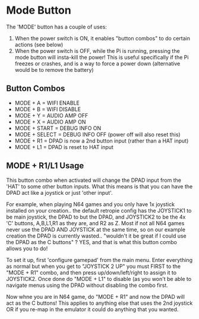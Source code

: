 # Mode Button
The 'MODE' button has a couple of uses:

1. When the power switch is ON, it enables "button combos" to do certain actions (see below)
2. When the power switch is OFF, while the Pi is running, pressing the mode button will insta-kill the power! This is useful specifically if the Pi freezes or crashes, and is a way to force a power down (alternative would be to remove the battery)

## Button Combos
* MODE + A = WIFI ENABLE
* MODE + B = WIFI DISABLE
* MODE + Y = AUDIO AMP OFF
* MODE + X = AUDIO AMP ON
* MODE + START = DEBUG INFO ON
* MODE + SELECT = DEBUG INFO OFF (power off will also reset this)
* MODE + R1 = DPAD is now a 2nd button input (rather than a HAT input)
* MODE + L1 = DPAD is reset to HAT input

## MODE + R1/L1 Usage
This button combo when activated will change the DPAD input from the 'HAT' to some other button inputs. What this means is that you can have the DPAD act like a joystick or just 'other input'.

For example, when playing N64 games and you only have 1x joystick installed on your creation.. the default retropie config has the JOYSTICK1 to be main joystick, the DPAD to but the DPAD, and JOYSTICK2 to be the 4x 'C' buttons, A,B,L1,R1 as they are, and R2 as Z. Most if not all N64 games never use the DPAD AND JOYSTICK at the same time, so on our example creation the DPAD is currently wasted.. "wouldn't it be great if I could use the DPAD as the C buttons" ? YES, and that is what this button combo allows you to do!

To set it up, first 'configure gamepad' from the main menu. Enter everything as normal but when you get to "JOYSTICK 2 UP" you must FIRST to the "MODE + R1" combo, and then press up/down/left/right to assign it to JOYSTICK2. Once done do "MODE + L1" to disable (as you won't be able to navigate menus using the DPAD without disabling the combo first.

Now whne you are in N64 game, do "MODE + R1" and now the DPAD will act as the C buttons! This applies to anything else that uses the 2nd joystick OR if you re-map in the emulator it could do anything that you wanted.
